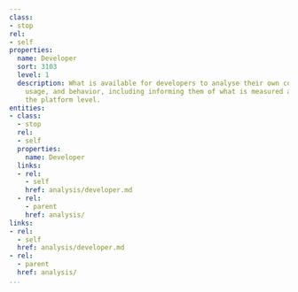 ```yaml
---
class:
- stop
rel:
- self
properties:
  name: Developer
  sort: 3103
  level: 1
  description: What is available for developers to analyse their own consumption,
    usage, and behavior, including informing them of what is measured about them at
    the platform level.
entities:
- class:
  - stop
  rel:
  - self
  properties:
    name: Developer
  links:
  - rel:
    - self
    href: analysis/developer.md
  - rel:
    - parent
    href: analysis/
links:
- rel:
  - self
  href: analysis/developer.md
- rel:
  - parent
  href: analysis/
...
```

